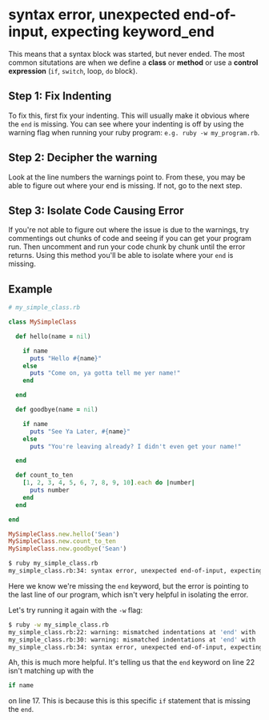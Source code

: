 # syntax error, unexpected end-of-input, expecting keyword_end

This means that a syntax block was started, but never ended. The most common situtations are when we define a **class** or **method** or use a  **control expression** (`if`, `switch`, loop, `do` block).

## Step 1: Fix Indenting

To fix this, first fix your indenting. This will usually make it obvious where the `end` is missing. You can see where your indenting is off by using the warning flag when running your ruby program: `e.g. ruby -w my_program.rb`.

## Step 2: Decipher the warning

Look at the line numbers the warnings point to. From these, you may be able to figure out where your end is missing. If not, go to the next step.

## Step 3: Isolate Code Causing Error

If you're not able to figure out where the issue is due to the warnings, try commentings out chunks of code and seeing if you can get your program run. Then uncomment and run your code chunk by chunk until the error returns. Using this method you'll be able to isolate where your `end` is missing.

## Example

```ruby
# my_simple_class.rb

class MySimpleClass

  def hello(name = nil)

    if name
      puts "Hello #{name}"
    else
      puts "Come on, ya gotta tell me yer name!"
    end

  end

  def goodbye(name = nil)

    if name
      puts "See Ya Later, #{name}"
    else
      puts "You're leaving already? I didn't even get your name!"

  end

  def count_to_ten
    [1, 2, 3, 4, 5, 6, 7, 8, 9, 10].each do |number|
      puts number
    end
  end

end

MySimpleClass.new.hello('Sean')
MySimpleClass.new.count_to_ten
MySimpleClass.new.goodbye('Sean')

```

```bash
$ ruby my_simple_class.rb
my_simple_class.rb:34: syntax error, unexpected end-of-input, expecting keyword_end
```

Here we know we're missing the `end` keyword, but the error is pointing to the last line of our program, which isn't very helpful in isolating the error.

Let's try running it again with the `-w` flag:

```bash
$ ruby -w my_simple_class.rb
my_simple_class.rb:22: warning: mismatched indentations at 'end' with 'if' at 17
my_simple_class.rb:30: warning: mismatched indentations at 'end' with 'def' at 15
my_simple_class.rb:34: syntax error, unexpected end-of-input, expecting keyword_end
```

Ah, this is much more helpful. It's telling us that the `end` keyword on line 22 isn't matching up with the

```ruby
if name
```

on line 17. This is because this is this specific `if` statement that is missing the `end`.
